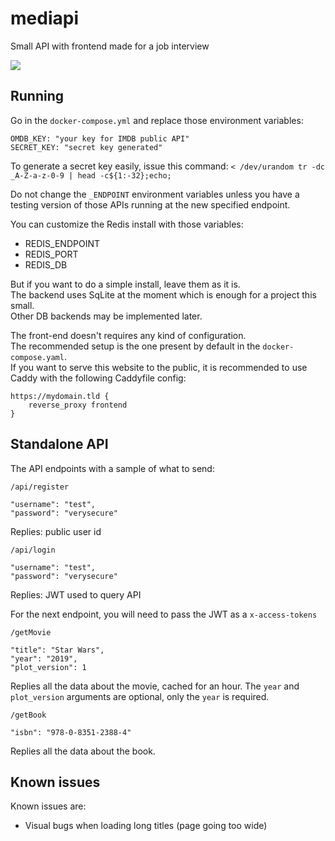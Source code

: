 # mediapi
Small API with frontend made for a job interview

![](https://bm.jae.su/ShareX/2022/06/firefox_b37kYuE3rC.png)

## Running

Go in the `docker-compose.yml` and replace those environment variables:
```
OMDB_KEY: "your key for IMDB public API"
SECRET_KEY: "secret key generated"
```

To generate a secret key easily, issue this command: `< /dev/urandom tr -dc _A-Z-a-z-0-9 | head -c${1:-32};echo;`

Do not change the `_ENDPOINT` environment variables unless you have a testing version of those APIs running at the new specified endpoint.

You can customize the Redis install with those variables:
 - REDIS_ENDPOINT
 - REDIS_PORT
 - REDIS_DB

But if you want to do a simple install, leave them as it is.  
The backend uses SqLite at the moment which is enough for a project this small.  
Other DB backends may be implemented later.

The front-end doesn't requires any kind of configuration.  
The recommended setup is the one present by default in the `docker-compose.yaml`.  
If you want to serve this website to the public, it is recommended to use Caddy with the following Caddyfile config:
```caddyfile
https://mydomain.tld {
    reverse_proxy frontend
}
```

## Standalone API

The API endpoints with a sample of what to send:

`/api/register`
```
"username": "test",
"password": "verysecure"
```
Replies: public user id

`/api/login`
```
"username": "test",
"password": "verysecure"
```
Replies: JWT used to query API

For the next endpoint, you will need to pass the JWT as a `x-access-tokens`

`/getMovie`
```
"title": "Star Wars",
"year": "2019",
"plot_version": 1
```
Replies all the data about the movie, cached for an hour. The `year` and `plot_version` arguments are optional, only the `year` is required.

`/getBook`
```
"isbn": "978-0-8351-2388-4"
```
Replies all the data about the book.

## Known issues

Known issues are:
 - Visual bugs when loading long titles (page going too wide)
